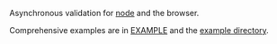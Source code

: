 Asynchronous validation for [node](http://nodejs.org) and the browser.

Comprehensive examples are in [EXAMPLE](/EXAMPLE.md) and the [example directory](/doc/example).
